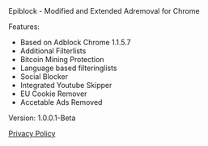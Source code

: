 <meta name="google-site-verification" content="5_JKEAb3heZ86exFzMt7E5OxIHZVECqASmIoNL0D6rk" />
Epiblock - Modified and Extended Adremoval for Chrome

Features:
- Based on Adblock Chrome 1.1.5.7
- Additional Filterlists
- Bitcoin Mining Protection
- Language based filteringlists
- Social Blocker
- Integrated Youtube Skipper
- EU Cookie Remover
- Accetable Ads Removed

Version: 1.0.0.1-Beta

[Privacy Policy](https://rolandmayer.github.io/Epiblock/PrivacyPolicy "Privacy Policy")

